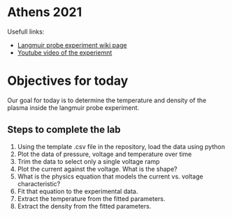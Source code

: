 # Athens 2021

Usefull links:
* [Langmuir probe experiment wiki page](http://groups.ist.utl.pt/wwwelab/wiki/index.php?title=Langmuir_Probe)
* [Youtube video of the experiemnt](https://www.youtube.com/watch?v=EwK4Bn_7IVc&ab_channel=wwwelab)

# Objectives for today
Our goal for today is to determine the temperature and density of the plasma inside the langmuir probe experiment.

## Steps to complete the lab

1. Using the template .csv file in the repository, load the data using python
2. Plot the data of pressure, voltage and temperature over time
3. Trim the data to select only a single voltage ramp
4. Plot the current against the voltage. What is the shape?
5. What is the physics equation that models the current vs. voltage characteristic?
6. Fit that equation to the experimental data.
7. Extract the temperature from the fitted parameters.
8. Extract the density from the fitted parameters. 
